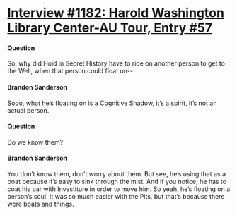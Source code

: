 # [Interview #1182: Harold Washington Library Center-AU Tour, Entry #57](https://www.theoryland.com/intvmain.php?i=1182#57)

#### Question

So, why did Hoid in Secret History have to ride on another person to get to the Well, when that person could float on--

#### Brandon Sanderson

Sooo, what he’s floating on is a Cognitive Shadow, it’s a spirit, it’s not an actual person.

#### Question

Do we know them?

#### Brandon Sanderson

You don’t know them, don’t worry about them. But see, he’s using that as a boat because it’s easy to sink through the mist. And if you notice, he has to coat his oar with Investiture in order to move him. So yeah, he’s floating on a person’s soul. It was so much easier with the Pits, but that’s because there were boats and things.

